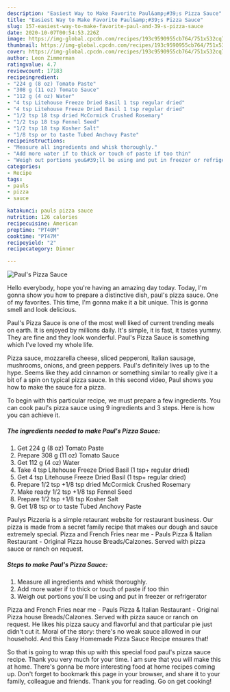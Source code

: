 ```yaml
---
description: "Easiest Way to Make Favorite Paul&amp;#39;s Pizza Sauce"
title: "Easiest Way to Make Favorite Paul&amp;#39;s Pizza Sauce"
slug: 157-easiest-way-to-make-favorite-paul-and-39-s-pizza-sauce
date: 2020-10-07T00:54:53.226Z
image: https://img-global.cpcdn.com/recipes/193c9590955cb764/751x532cq70/pauls-pizza-sauce-recipe-main-photo.jpg
thumbnail: https://img-global.cpcdn.com/recipes/193c9590955cb764/751x532cq70/pauls-pizza-sauce-recipe-main-photo.jpg
cover: https://img-global.cpcdn.com/recipes/193c9590955cb764/751x532cq70/pauls-pizza-sauce-recipe-main-photo.jpg
author: Leon Zimmerman
ratingvalue: 4.7
reviewcount: 17183
recipeingredient:
- "224 g (8 oz) Tomato Paste"
- "308 g (11 oz) Tomato Sauce"
- "112 g (4 oz) Water"
- "4 tsp Litehouse Freeze Dried Basil 1 tsp regular dried"
- "4 tsp Litehouse Freeze Dried Basil 1 tsp regular dried"
- "1/2 tsp 18 tsp dried McCormick Crushed Rosemary"
- "1/2 tsp 18 tsp Fennel Seed"
- "1/2 tsp 18 tsp Kosher Salt"
- "1/8 tsp or to taste Tubed Anchovy Paste"
recipeinstructions:
- "Measure all ingredients and whisk thoroughly."
- "Add more water if to thick or touch of paste if too thin"
- "Weigh out portions you&#39;ll be using and put in freezer or refrigerator"
categories:
- Recipe
tags:
- pauls
- pizza
- sauce

katakunci: pauls pizza sauce 
nutrition: 126 calories
recipecuisine: American
preptime: "PT40M"
cooktime: "PT47M"
recipeyield: "2"
recipecategory: Dinner

---
```



![Paul&#39;s Pizza Sauce](https://img-global.cpcdn.com/recipes/193c9590955cb764/751x532cq70/pauls-pizza-sauce-recipe-main-photo.jpg)

Hello everybody, hope you're having an amazing day today. Today, I'm gonna show you how to prepare a distinctive dish, paul&#39;s pizza sauce. One of my favorites. This time, I'm gonna make it a bit unique. This is gonna smell and look delicious.

Paul&#39;s Pizza Sauce is one of the most well liked of current trending meals on earth. It is enjoyed by millions daily. It's simple, it is fast, it tastes yummy. They are fine and they look wonderful. Paul&#39;s Pizza Sauce is something which I've loved my whole life.

Pizza sauce, mozzarella cheese, sliced pepperoni, Italian sausage, mushrooms, onions, and green peppers. Paul&#39;s definitely lives up to the hype. Seems like they add cinnamon or something similar to really give it a bit of a spin on typical pizza sauce. In this second video, Paul shows you how to make the sauce for a pizza.


To begin with this particular recipe, we must prepare a few ingredients. You can cook paul&#39;s pizza sauce using 9 ingredients and 3 steps. Here is how you can achieve it.

<!--inarticleads1-->

##### The ingredients needed to make Paul&#39;s Pizza Sauce:

1. Get 224 g (8 oz) Tomato Paste
1. Prepare 308 g (11 oz) Tomato Sauce
1. Get 112 g (4 oz) Water
1. Take 4 tsp Litehouse Freeze Dried Basil (1 tsp+ regular dried)
1. Get 4 tsp Litehouse Freeze Dried Basil (1 tsp+ regular dried)
1. Prepare 1/2 tsp +1/8 tsp dried McCormick Crushed Rosemary
1. Make ready 1/2 tsp +1/8 tsp Fennel Seed
1. Prepare 1/2 tsp +1/8 tsp Kosher Salt
1. Get 1/8 tsp or to taste Tubed Anchovy Paste


Paulys Pizzeria is a simple retaurant website for restaurant business. Our pizza is made from a secret family recipe that makes our dough and sauce extremely special. Pizza and French Fries near me - Pauls Pizza &amp; Italian Restaurant - Original Pizza house Breads/Calzones. Served with pizza sauce or ranch on request. 

<!--inarticleads2-->

##### Steps to make Paul&#39;s Pizza Sauce:

1. Measure all ingredients and whisk thoroughly.
1. Add more water if to thick or touch of paste if too thin
1. Weigh out portions you&#39;ll be using and put in freezer or refrigerator


Pizza and French Fries near me - Pauls Pizza &amp; Italian Restaurant - Original Pizza house Breads/Calzones. Served with pizza sauce or ranch on request. He likes his pizza saucy and flavorful and that particular pie just didn&#39;t cut it. Moral of the story: there&#39;s no weak sauce allowed in our household. And this Easy Homemade Pizza Sauce Recipe ensures that! 

So that is going to wrap this up with this special food paul&#39;s pizza sauce recipe. Thank you very much for your time. I am sure that you will make this at home. There's gonna be more interesting food at home recipes coming up. Don't forget to bookmark this page in your browser, and share it to your family, colleague and friends. Thank you for reading. Go on get cooking!
